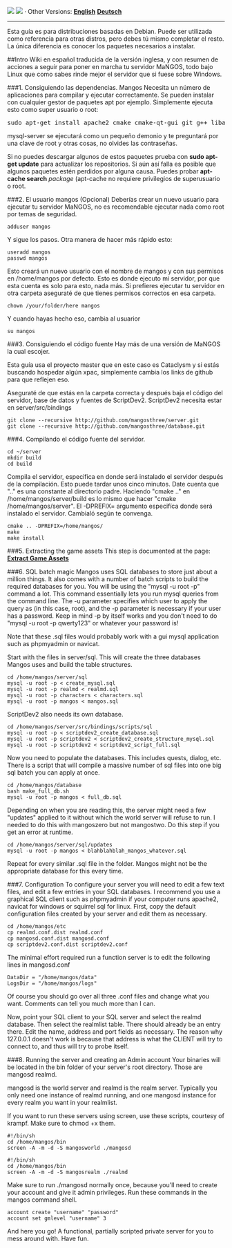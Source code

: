 [![](/wiki/icons/home.gif)](/wiki/Home.md) 
[![](/wiki/icons/back.gif)](/wiki/Installation%20Guides/Installation%20Guides.md) 
· Other Versions:  [**English**](/wiki/Installation%20Guides/Linux/Debianinstall.md)  [**Deutsch**](/wiki/Installation%20Guides/Linux/Debianinstall-German.md)

----------

Esta guía es para distribuciones basadas en Debian. Puede ser utilizada como referencia para otras distros, pero debes tú mismo completar el resto. La única diferencia es conocer los paquetes necesarios a instalar.

##Intro
Wiki en español traducida de la versión inglesa, y con resumen de acciones a seguir para poner en marcha tu servidor MaNGOS, todo bajo Linux que como sabes rinde mejor el servidor que si fuese sobre Windows.

###1. Consiguiendo las dependencias.
Mangos Necesita un número de aplicaciones para compilar y ejecutar correctamente. Se pueden instalar con cualquier gestor de paquetes apt por ejemplo. Simplemente ejecuta esto como super usuario o root:

<pre>
sudo apt-get install apache2 cmake cmake-qt-gui git g++ libace-ssl-dev libace-dev libapache2-mod-php5 libbz2-dev libmysql++-dev libmysqlclient-dev libssl-dev libtbb-dev make mysql-client mysql-common mysql-server php5-mysql libtbb-dev libtbb2 zlib1g-dev vim libtbb-dev
</pre>

mysql-server se ejecutará como un pequeño demonio y te preguntará por una clave de root y otras cosas, no olvides las contraseñas.

Si no puedes descargar algunos de estos paquetes prueba con **sudo apt-get update** para actualizar los repositorios. Si aún así falla es posible que algunos paquetes estén perdidos por alguna causa. Puedes probar **apt-cache search** *package* (apt-cache no requiere privilegios de superusuario o root.

###2. El usuario mangos (Opcional)
Deberías crear un nuevo usuario para ejecutar tu servidor MaNGOS, no es recomendable ejecutar nada como root por temas de seguridad.

    adduser mangos

Y sigue los pasos. Otra manera de hacer más rápido esto:

    useradd mangos
    passwd mangos

Esto creará un nuevo usuario con el nombre de mangos y con sus permisos en /home/mangos por defecto. Esto es donde ejecuto mi servidor, por que esta cuenta es solo para esto, nada más. Si prefieres ejecutar tu servidor en otra carpeta aseguraté de que tienes permisos correctos en esa carpeta.

    chown /your/folder/here mangos

Y cuando hayas hecho eso, cambia al usuarior

    su mangos


###3. Consiguiendo el código fuente
Hay más de una versión de MaNGOS la cual escojer.

Esta guía usa el proyecto master que en este caso es Cataclysm y si estás buscando hospedar algún xpac, simplemente cambia los links de github para que reflejen eso.

Aseguraté de que estás en la carpeta correcta y después baja el código del servidor, base de datos y fuentes de ScriptDev2. ScriptDev2 necesita estar en server/src/bindings

    git clone --recursive http://github.com/mangosthree/server.git
    git clone --recursive http://github.com/mangosthree/database.git

###4. Compilando el código fuente del servidor.

    cd ~/server
    mkdir build
    cd build

Compila el servidor, especifica en donde será instalado el servidor después de la compilación. Esto puede tardar unos cinco minutos. Date cuenta que ".." es una constante al directorio padre. Haciendo "cmake .." en /home/mangos/server/build es lo mismo que hacer "cmake /home/mangos/server". El -DPREFIX= argumento especifíca donde será instalado el servidor. Cambialó según te convenga.

    cmake .. -DPREFIX=/home/mangos/
    make
    make install

###5. Extracting the game assets
This step is documented at the page: [**Extract Game Assets**](Extracting-Game-Assets)

###6. SQL batch magic
Mangos uses SQL databases to store just about a million things. It also comes with a number of batch scripts to build the required databases for you. You will be using the "mysql -u root -p" command a lot. This command essentially lets you run mysql queries from the command line. The -u parameter specifies which user to apply the query as (in this case, root), and the -p parameter is necessary if your user has a password. Keep in mind -p by itself works and you don't need to do "mysql -u root -p qwerty123" or whatever your password is!

Note that these .sql files would probably work with a gui mysql application such as phpmyadmin or navicat. 

Start with the files in server/sql. This will create the three databases Mangos uses and build the table structures.

    cd /home/mangos/server/sql
    mysql -u root -p < create_mysql.sql
    mysql -u root -p realmd < realmd.sql
    mysql -u root -p characters < characters.sql
    mysql -u root -p mangos < mangos.sql

ScriptDev2 also needs its own database.

    cd /home/mangos/server/src/bindings/scripts/sql
    mysql -u root -p < scriptdev2_create_database.sql
    mysql -u root -p scriptdev2 < scriptdev2_create_structure_mysql.sql
    mysql -u root -p scriptdev2 < scriptdev2_script_full.sql

Now you need to populate the databases. This includes quests, dialog, etc. There is a script that will compile a massive number of sql files into one big sql batch you can apply at once.

    cd /home/mangos/database
    bash make_full_db.sh
    mysql -u root -p mangos < full_db.sql

Depending on when you are reading this, the server might need a few "updates" applied to it without which the world server will refuse to run. I needed to do this with mangoszero but not mangostwo. Do this step if you get an error at runtime. 

    cd /home/mangos/server/sql/updates
    mysql -u root -p mangos < blahblahblah_mangos_whatever.sql

Repeat for every similar .sql file in the folder. Mangos might not be the appropriate database for this every time.

###7. Configuration
To configure your server you will need to edit a few text files, and edit a few entries in your SQL databases. I recommend you use a graphical SQL client such as phpmyadmin if your computer runs apache2, navicat for windows or squirrel sql for linux. First, copy the default configuration files created by your server and edit them as necessary.

    cd /home/mangos/etc
    cp realmd.conf.dist realmd.conf
    cp mangosd.conf.dist mangosd.conf
    cp scriptdev2.conf.dist scriptdev2.conf

The minimal effort required run a function server is to edit the following lines in mangosd.conf

    DataDir = "/home/mangos/data"
    LogsDir = "/home/mangos/logs"

Of course you should go over all three .conf files and change what you want. Comments can tell you much more than I can.

Now, point your SQL client to your SQL server and select the realmd database. Then select the realmlist table. There should already be an entry there. Edit the name, address and port fields as necessary. The reason why 127.0.0.1 doesn't work is because that address is what the CLIENT will try to connect to, and thus will try to probe itself.

###8. Running the server and creating an Admin account
Your binaries will be located in the bin folder of your server's root directory. Those are mangosd realmd.

mangosd is the world server and realmd is the realm server. Typically you only need one instance of realmd running, and one mangosd instance for every realm you want in your realmlist.

If you want to run these servers using screen, use these scripts, courtesy of krampf. Make sure to chmod +x them.

    #!/bin/sh
    cd /home/mangos/bin
    screen -A -m -d -S mangosworld ./mangosd

    #!/bin/sh
    cd /home/mangos/bin
    screen -A -m -d -S mangosrealm ./realmd

Make sure to run ./mangosd normally once, because you'll need to create your account and give it admin privileges. Run these commands in the mangos command shell.

    account create "username" "password"
    account set gmlevel "username" 3

And here you go! A functional, partially scripted private server for you to mess around with. Have fun.
